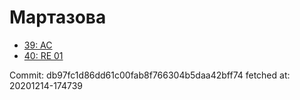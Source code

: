 # Мартазова
- [39: AC](39.md)
- [40: RE 01](40.md)

Commit: db97fc1d86dd61c00fab8f766304b5daa42bff74
 fetched at: 20201214-174739
